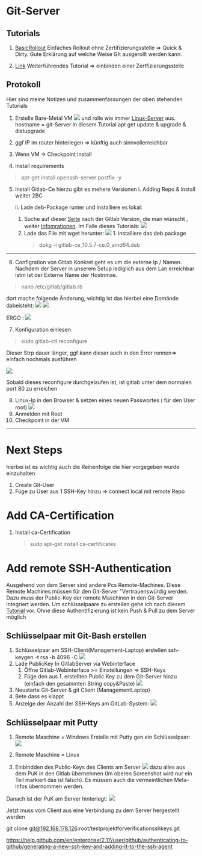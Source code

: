 # Git-Server

## Tutorials
1. [BasicRollout](https://www.linuxhelp.com/how-to-install-gitlab-10-5-7-on-ubuntu-18-04)
Einfaches Rollout ohne Zertifizierungsstelle => Quick & Dirty. Gute Erklärung auf welche Weise GIt ausgerollt werden kann.

2. [Link](https://www.techrepublic.com/article/how-to-set-up-a-gitlab-server-and-host-your-own-git-repositories/)
Weiterführendes Tutorial => einbinden einer Zertfizierungsstelle

## Protokoll
Hier sind meine Notizen und zusammenfassungen der oben stehenden Tutorials
1. Erstelle Bare-Metal VM
![](imgs/2020-04-11-07-43-08.png)
und rolle wie immer [Linux-Server](./../RolloutUbunutServerOnHyperV/RolloutUbuntuServerHyperV.md) aus.
hostname = git-Server in diesem Tutorial
apt get update & upgrade & distupgrade
2. ggf IP im router hinterlegen => künftig auch sinnvollerreichbar
3. Wenn VM => Checkpoint install

4. Install requirements
> apt-get install openssh-server postfix -y

5. Install Gitlab-Ce
   hierzu gibt es mehere Versionen
   i. Adding Repo & install weiter
   2BC
  
   ii. Lade deb-Package runter und installiere es lokal:
      1. Suche auf dieser [Seite](https://packages.gitlab.com/gitlab/gitlab-ce) nach der Gitlab Version, die man wünscht , weiter [Infomrationen](https://packages.gitlab.com/gitlab/gitlab-ce). Im Falle dieses Tutorials:
   ![](imgs/2020-04-11-07-27-05.png)
      1. Lade das File mit wget herunter:
       ![](imgs/2020-04-11-07-49-53.png) 
       1. installiere das deb package
            >dpkg -i gitlab-ce_10.5.7-ce.0_amd64.deb 

 ---
  6. Configration von Gitlab
   Konkret geht es um die externe Ip / Namen. Nachdem der Server in unserem Setup lediglich aus dem Lan erreichbar istm ist der Externe Name der Hostnmae.
   >nano /etc/gitlab/gitlab.rb

   dort mache folgende Änderung, wichtig ist das hierbei eine Domände dabeisteht:
   ![](imgs/2020-04-11-09-07-36.png)
   ![](imgs/2020-04-11-09-09-02.png)

   ERGO :
   ![](imgs/2020-04-11-09-11-02.png)

   7. Konfiguration einlesen
   > sudo gitlab-ctl reconfigure

   Dieser Strp dauer länger, ggf kann dieser auch in den Error rennen=> einfach nochmals ausführen

   ![](imgs/2020-04-11-09-22-23.png)

   Sobald dieses reconfigure durchgelaufen ist, ist gitlab unter dem normalen port 80 zu erreichen

   8. Linux-Ip in den Browser & setzen eines neuen Passwortes ( für den User root)
   ![](imgs/2020-04-11-09-23-51.png)
   9. Anmelden mit Root
   10. Checkpoint in der VM
------

# Next Steps
hierbei ist es wichtig auch die Reihenfolge die hier vorgegeben wurde einzuhalten
1. Create Git-User
2. Füge zu User aus 1 SSH-Key hinzu => connect local mit remote Repo

# Add CA-Certification
1. Install ca-Certification
   >sudo apt-get install ca-certificates

# Add remote SSH-Authentication
Ausgehend von dem Server sind andere Pcs Remote-Machines. Diese Remote Machines müssen für den Git-Server "Vertrauenswürdig werden. Dazu muss der Public-Key der remote Maschinen in den Git-Server integriert werden. Um schlüsselpaare zu erstellen gehe ich nach diesem [Tutorial](https://www.heise.de/tipps-tricks/SSH-Key-erstellen-so-geht-s-4400280.html) vor. 
Ohne diese Authentifizierung ist kein Push & Pull zu dem Server möglich

## Schlüsselpaar mit Git-Bash erstellen
1. Schlüsselpaar am SSH-Client(Management-Laptop) erstellen
ssh-keygen -t rsa -b 4096 -C 
![](imgs/2020-04-11-11-05-34.png)
1. Lade PublicKey In GitlabServer via Webinterface
   1. Öffne Gitlab-Webinterface >= Einstellungen => SSH-Keys
   2. Füge den aus 1. erstellten Public Key zu dem Git-Server hinzu (einfach den gesammten String copy&Paste) 
   ![](imgs/2020-04-11-10-39-14.png)
2. Neustarte Git-Server & git Client (ManagementLaptop) 
3. Bete dass es klappt
4. Anzeige der Anzahl der SSH-Keys am GitLab-System:
   ![](imgs/2020-04-11-10-44-04.png)









## Schlüsselpaar mit Putty

1. Remote Maschine = Windows
   Erstelle mit Putty gen ein Schlüsselpaar:
   ![](imgs/2020-04-11-09-43-37.png)
2. Remote Maschine = Linux

3. Einbindden des Public-Keys des Clients am Server
![](imgs/2020-04-11-09-53-19.png)
dazu alles aus dem PuK in den Gitlab übernehmen (Im oberen Screenshot wird nur ein Teil markiert das ist falsch). Es müssen auch die vermeintlichen Meta-infos übernommen werden. 

Danach ist der PuK am Server hinterlegt:
![](imgs/2020-04-11-09-58-07.png)

Jetzt muss vom Client aus eine Verbindung zu dem Server hergestellt werden 

 git clone git@192.168.178.126:root/testprojektforverificationsshkeys.git

 https://help.github.com/en/enterprise/2.17/user/github/authenticating-to-github/generating-a-new-ssh-key-and-adding-it-to-the-ssh-agent
